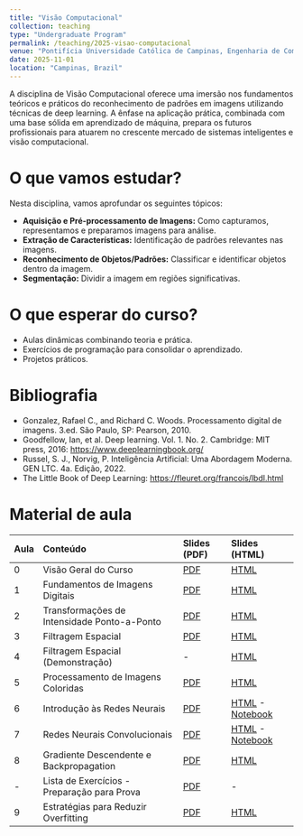 ```yaml
---
title: "Visão Computacional"
collection: teaching
type: "Undergraduate Program"
permalink: /teaching/2025-visao-computacional
venue: "Pontifícia Universidade Católica de Campinas, Engenharia de Computação"
date: 2025-11-01
location: "Campinas, Brazil"
---
```


A disciplina de Visão Computacional oferece uma imersão nos fundamentos teóricos e práticos do reconhecimento de padrões em imagens utilizando técnicas de deep learning. A ênfase na aplicação prática, combinada com uma base sólida em aprendizado de máquina, prepara os futuros profissionais para atuarem no crescente mercado de sistemas inteligentes e visão computacional. 

# O que vamos estudar?

Nesta disciplina, vamos aprofundar os seguintes tópicos:

*   **Aquisição e Pré-processamento de Imagens:** Como capturamos, representamos e preparamos imagens para análise.
*   **Extração de Características:** Identificação de padrões relevantes nas imagens.
*   **Reconhecimento de Objetos/Padrões:** Classificar e identificar objetos dentro da imagem.
*   **Segmentação:** Dividir a imagem em regiões significativas.

# O que esperar do curso?
- Aulas dinâmicas combinando teoria e prática.
- Exercícios de programação para consolidar o aprendizado.
- Projetos práticos.

# Bibliografia
 
- Gonzalez, Rafael C., and Richard C. Woods. Processamento digital de imagens. 3.ed. São Paulo, SP: Pearson, 2010.
- Goodfellow, Ian, et al. Deep learning. Vol. 1. No. 2. Cambridge: MIT press, 2016: https://www.deeplearningbook.org/
- Russel, S. J., Norvig, P. Inteligência Artificial: Uma Abordagem Moderna. GEN LTC. 4a. Edição, 2022.
- The Little Book of Deep Learning: https://fleuret.org/francois/lbdl.html

# Material de aula

| Aula| Conteúdo  | Slides (PDF)  | Slides (HTML) |
|:---------|:-------|:--------|:--------|
| 0 | Visão Geral do Curso| [PDF](https://denmartins.github.io/files/lectures/2025/VC/00-VC-Organizacao-small.pdf)| [HTML](https://denmartins.github.io/files/lectures/2025/VC/00-VC-Organizacao.html)| 
| 1 |Fundamentos de Imagens Digitais| [PDF](https://denmartins.github.io/files/lectures/2025/VC/01-VC-Fundamentos-Imagens-Digitais.pdf) | [HTML](https://denmartins.github.io/files/lectures/2025/VC/01-VC-Fundamentos-Imagens-Digitais.html)|
| 2 | Transformações de Intensidade Ponto-a-Ponto | [PDF](https://denmartins.github.io/files/lectures/2025/VC/02-VC-Transformacoes-Ponto-a-Ponto.pdf) | [HTML](https://denmartins.github.io/files/lectures/2025/VC/02-VC-Transformacoes-Ponto-a-Ponto.html)|
| 3 | Filtragem Espacial | [PDF](https://denmartins.github.io/files/lectures/2025/VC/03-VC-Filtragem-Espacial.pdf) | [HTML](https://denmartins.github.io/files/lectures/2025/VC/03-VC-Filtragem-Espacial.html) | 
| 4 | Filtragem Espacial (Demonstração) | - | [HTML](https://denmartins.github.io/files/lectures/2025/VC/VC-Filtragem-Espacial.slides.html) |
| 5 | Processamento de Imagens Coloridas | [PDF](https://denmartins.github.io/files/lectures/2025/VC/04-VC-Processamento-Imagens-Coloridas.pdf) | [HTML](https://denmartins.github.io/files/lectures/2025/VC/VC-Processamento-Imagens-Coloridas.slides.html) | 
| 6 | Introdução às Redes Neurais | [PDF](https://denmartins.github.io/files/lectures/2025/VC/VC-Redes-Neurais-MNIST.pdf) | [HTML](https://denmartins.github.io/files/lectures/2025/VC/VC-Redes-Neurais-MNIST.slides.html) - [Notebook](https://github.com/denmartins/denmartins.github.io/blob/master/files/lectures/2025/VC/VC-Redes-Neurais-MNIST-Notebook.ipynb) | 
| 7 | Redes Neurais Convolucionais | [PDF](https://denmartins.github.io/files/lectures/2025/VC/VC-Redes-Neurais-Convolucionais-slides.pdf) | [HTML](https://denmartins.github.io/files/lectures/2025/VC/VC-Redes-Neurais-Convolucionais.slides.html) - [Notebook](https://denmartins.github.io/visao-computacional-book/vcnotebooks/VC-Redes-Neurais-Convolucionais.html) | 
| 8 | Gradiente Descendente e Backpropagation | [PDF](https://denmartins.github.io/files/lectures/2025/VC/VC-Gradiente-Descendente-Backpropagation-slides.pdf) | [HTML](https://denmartins.github.io/files/lectures/2025/VC/VC-Gradiente-Descendente-Backpropagation.slides.html) | 
| - | Lista de Exercícios - Preparação para Prova | [PDF](https://denmartins.github.io/files/lectures/2025/VC/VC-Lista-Preparacao-Prova.pdf) | - | 
| 9 | Estratégias para Reduzir Overfitting | [PDF](https://denmartins.github.io/files/lectures/2025/VC/VC-Estrategias-Reduzir-Overfitting-slides.pdf) | [HTML](https://denmartins.github.io/files/lectures/2025/VC/VC-Estrategias-Reduzir-Overfitting-slides.html) | 
